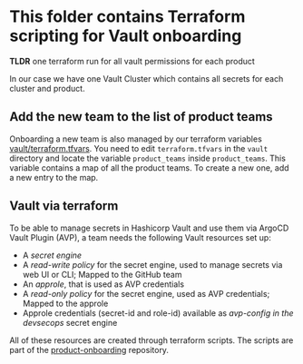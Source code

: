 # This folder contains Terraform scripting for Vault onboarding

**TLDR** one terraform run for all vault permissions for each product

In our case we have one Vault Cluster which contains all secrets for each cluster and product.

## Add the new team to the list of product teams

Onboarding a new team is also managed by our terraform variables [vault/terraform.tfvars](vault/terraform.tfvars).
You need to edit `terraform.tfvars` in the `vault` directory and locate the variable `product_teams`
inside `product_teams`. This variable contains a map of all the product teams. To create a new one, add a
new entry to the map.

## Vault via terraform

To be able to manage secrets in Hashicorp Vault and use them via ArgoCD Vault Plugin (AVP), a team needs the following
Vault resources set up:

- A _secret engine_
- A _read-write policy_ for the secret engine, used to manage secrets via web UI or CLI; Mapped to the GitHub team
- An _approle_, that is used as AVP credentials
- A _read-only policy_ for the secret engine, used as AVP credentials; Mapped to the approle
- Approle credentials (secret-id and role-id) available as _avp-config in the devsecops_ secret engine

All of these resources are created through terraform scripts. The scripts are part of the
[product-onboarding](https://github.com/catenax-ng/product-onboarding) repository.
